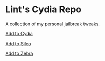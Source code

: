 # Lint's Cydia Repo

A collection of my personal jailbreak tweaks. 

[Add to Cydia](cydia://url/https://cydia.saurik.com/api/share#?source=https://lint.github.io/repo)

[Add to Sileo](sileo://source/https://lint.github.io/repo)

[Add to Zebra](zbra://sources/add/https://lint.github.io/repo)